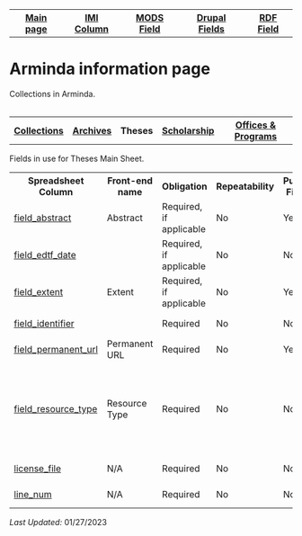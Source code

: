 <!DOCTYPE html>
<html>
<body>

<table style="width:100%">
  <tr>
    <th><a href="index.md">Main page</a></th>
	<th><a href="IMI.md">IMI Column</a></th>
    <th><a href="MODS.md">MODS Field</a></th>
	<th><a href="DrupalFields.md">Drupal Fields</a></th>
    <th><a href="RDF.md">RDF Field</a></th>
  </tr>
<table>
 <h1>Arminda information page</h1> 
  
<p>Collections in Arminda.</p>
<table>
   <tr>
		<th><a href="collections.md">Collections</a></th>
	   	<th><a href="Archives.md">Archives</a></th>
		<th>Theses</th>
		<th><a href="scholarship.md">Scholarship</a></th>
		<th><a href="Offices&Programs.md">Offices & Programs</a></th>
  </tr>
 </table>
<p>Fields in use for Theses Main Sheet.</p>
<table>
	<tr>
		<th>Spreadsheet Column</th>
		<th>Front-end name</th>
		<th>Obligation</th>
		<th>Repeatability</th>
		<th>Public Field</th>
		<th>Additional Note</th>
	</tr>
	<tr>
		<td><a href="field_abstract.md">field_abstract</a></td>
		<td>Abstract</td>
		<td>Required, if applicable</td>
		<td>No</td>
		<td>Yes</td>
		<td>For paragraphs, use 2 line breaks in the cell (ctrl + "Enter")</td>
	</tr>
	<tr>
		<td><a href="field_edtf_date.md">field_edtf_date</a></td>
		<td></td>
		<td>Required, if applicable</td>
		<td>No</td>
		<td>No</td>
		<td>See "EDTF according to DateFormattingGuidelinesARMINDA" for formatting</td>
	</tr>
  	<tr>
		<td><a href="field_extent.md">field_extent</a></td>
		<td>Extent</td>
		<td>Required, if applicable</td>
		<td>No</td>
		<td>Yes</td>
		<td></td>
  	</tr>
	<tr>
		<td><a href="field_identifier.md">field_identifier</a></td>
		<td></td>
		<td>Required</td>
		<td>No</td>
		<td>No</td>
		<td>See collection guidelines for creation protocols</td>
	</tr>
	<tr>
		<td><a href="field_permanent_url.md">field_permanent_url</a></td>
		<td>Permanent URL</td>
		<td>Required</td>
		<td>No</td>
		<td>Yes</td>
		<td></td>
	</tr>
	<tr>
		<td><a href="field_resource_type.md">field_resource_type</a></td>
		<td>Resource Type</td>
		<td>Required</td>
		<td>No</td>
		<td>No</td>
		<td>Due to the structure of Islandora 8, field_resource_type is a technical metadata field 			that has more to do with display of objects and less of the Type of Resource the 			object is - thus the definition, parameters and rules are different than other 				descriptive metadata fields.</td>
	</tr>
	<tr>
		<td><a href="license_file.md">license_file</a></td>
		<td>N/A</td>
		<td>Required</td>
		<td>No</td>
		<td>No</td>
		<td>Record file name of permission/license document here</td>
	</tr>
	<tr>
		<td><a href="line_num.md">line_num</a></td>
		<td>N/A</td>
		<td>Required</td>
		<td>No</td>
		<td>No</td>
		<td>Not used on ingest tabs, similar properties as field_weight</td>
	</tr>
	
</table>
	<p><i>Last Updated: </i>01/27/2023</p>
</dl>
</body>
</html>
